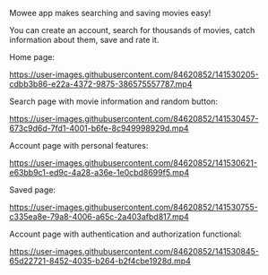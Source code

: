 Mowee app makes searching and saving movies easy!

You can create an account, search for thousands of movies, catch information about them, save and rate it.
  				

Home page:


https://user-images.githubusercontent.com/84620852/141530205-cdbb3b86-e22a-4372-9875-386575557787.mp4


Search page with movie information and random button:


https://user-images.githubusercontent.com/84620852/141530457-673c9d6d-7fd1-4001-b6fe-8c949998929d.mp4

Account page with personal features:


https://user-images.githubusercontent.com/84620852/141530621-e63bb9c1-ed9c-4a28-a36e-1e0cbd8699f5.mp4


Saved page:


https://user-images.githubusercontent.com/84620852/141530755-c335ea8e-79a8-4006-a65c-2a403afbd817.mp4

Account page with authentication and authorization functional:


https://user-images.githubusercontent.com/84620852/141530845-65d22721-8452-4035-b264-b2f4cbe1928d.mp4




